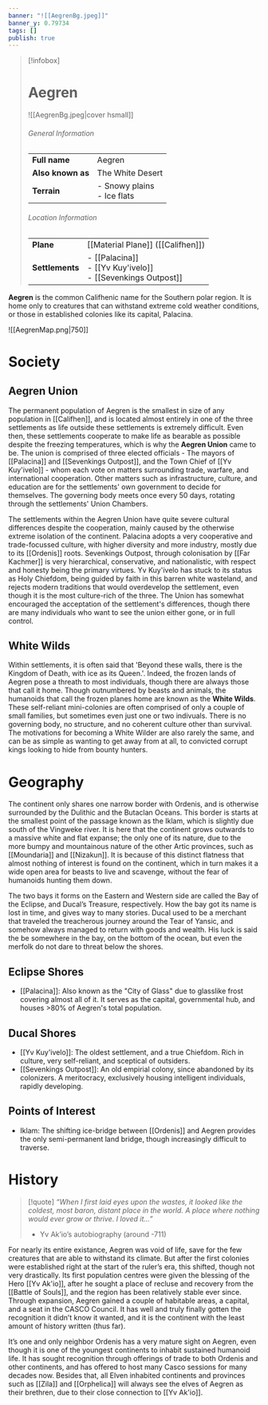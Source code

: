 ```yaml
---
banner: "![[AegrenBg.jpeg]]"
banner_y: 0.79734
tags: []
publish: true
---
```

> [!infobox]
> # Aegren 
> ![[AegrenBg.jpeg|cover hsmall]]  
> ###### General Information
> | | |  
> |---|---|  
> | **Full name** |Aegren |
> | **Also known as** | The White Desert |
> | **Terrain** | - Snowy plains<br>- Ice flats |
> ###### Location Information
> | | |  
> |---|---|  
> | **Plane** | [[Material Plane]] ([[Califhen]]) |
> | **Settlements** | - [[Palacina]]<br>- [[Yv Kuy'ivelo]]<br>- [[Sevenkings Outpost]] |

**Aegren** is the common Califhenic name for the Southern polar region. It is home only to creatures that can withstand extreme cold weather conditions, or those in established colonies like its capital, Palacina.

![[AegrenMap.png|750]]

# Society
## Aegren Union
The permanent population of Aegren is the smallest in size of any population in [[Califhen]], and is located almost entirely in one of the three settlements as life outside these settlements is extremely difficult. Even then, these settlements cooperate to make life as bearable as possible despite the freezing temperatures, which is why the **Aegren Union** came to be. The union is comprised of three elected officials - The mayors of [[Palacina]] and [[Sevenkings Outpost]], and the Town Chief of [[Yv Kuy'ivelo]] - whom each vote on matters surrounding trade, warfare, and international cooperation. Other matters such as infrastructure, culture, and education are for the settlements' own government to decide for themselves. The governing body meets once every 50 days, rotating through the settlements' Union Chambers.

The settlements within the Aegren Union have quite severe cultural differences despite the cooperation, mainly caused by the otherwise extreme isolation of the continent. Palacina adopts a very cooperative and trade-focussed culture, with higher diversity and more industry, mostly due to its [[Ordenis]] roots. Sevenkings Outpost, through colonisation by [[Far Kachmer]] is very hierarchical, conservative, and nationalistic, with respect and honesty being the primary virtues. Yv Kuy'ivelo has stuck to its status as Holy Chiefdom, being guided by faith in this barren white wasteland, and rejects modern traditions that would overdevelop the settlement, even though it is the most culture-rich of the three. 
The Union has somewhat encouraged the acceptation of the settlement's differences, though there are many individuals who want to see the union either gone, or in full control.
## White Wilds
Within settlements, it is often said that 'Beyond these walls, there is the Kingdom of Death, with ice as its Queen.'. Indeed, the frozen lands of Aegren pose a threath to most individuals, though there are always those that call it home. Though outnumbered by beasts and animals, the humanoids that call the frozen planes home are known as the **White Wilds**. These self-reliant mini-colonies are often comprised of only a couple of small families, but sometimes even just one or two indivuals. There is no governing body, no structure, and no coherent culture other than survival. The motivations for becoming a White Wilder are also rarely the same, and can be as simple as wanting to get away from at all, to convicted corrupt kings looking to hide from bounty hunters.  
# Geography
The continent only shares one narrow border with Ordenis, and is otherwise surrounded by the Dulithic and the Butaclan Oceans. This border is starts at the smallest point of the passage known as the Iklam, which is slightly due south of the Vingweke river. It is here that the continent grows outwards to a massive white and flat expanse; the only one of its nature, due to the more bumpy and mountainous nature of the other Artic provinces, such as [[Moundaria]] and [[Nizakun]]. It is because of this distinct flatness that almost nothing of interest is found on the continent, which in turn makes it a wide open area for beasts to live and scavenge, without the fear of humanoids hunting them down.  

The two bays it forms on the Eastern and Western side are called the Bay of the Eclipse, and Ducal’s Treasure, respectively. How the bay got its name is lost in time, and gives way to many stories. Ducal used to be a merchant that traveled the treacherous journey around the Tear of Yansic, and somehow always managed to return with goods and wealth. His luck is said the be somewhere in the bay, on the bottom of the ocean, but even the merfolk do not dare to threat below the shores.
## Eclipse Shores
- [[Palacina]]: Also known as the "City of Glass" due to glasslike frost covering almost all of it. It serves as the capital, governmental hub, and houses >80% of Aegren's total population.
## Ducal Shores
- [[Yv Kuy'ivelo]]: The oldest settlement, and a true Chiefdom. Rich in culture, very self-reliant, and sceptical of outsiders.
- [[Sevenkings Outpost]]: An old empirial colony, since abandoned by its colonizers. A meritocracy, exclusively housing intelligent individuals, rapidly developing.
## Points of Interest
- Iklam: The shifting ice-bridge between [[Ordenis]] and Aegren provides the only semi-permanent land bridge, though increasingly difficult to traverse.
# History
> [!quote]
> *“When I first laid eyes upon the wastes, it looked like the coldest, most baron, distant place in the world. A place where nothing would ever grow or thrive. I loved it…”*  
> - Yv Ak’io’s autobiography (around -711) 

For nearly its entire existance, Aegren was void of life, save for the few creatures that are able to withstand its climate. But after the first colonies were established right at the start of the ruler’s era, this shifted, though not very drastically. Its first population centres were given the blessing of the Hero [[Yv Ak'io]], after he sought a place of recluse and recovery from the [[Battle of Souls]], and the region has been relatively stable ever since. Through expansion, Aegren gained a couple of habitable areas, a capital, and a seat in the CASCO Council. It has well and truly finally gotten the recognition it didn’t know it wanted, and it is the continent with the least amount of history written (thus far).

It’s one and only neighbor Ordenis has a very mature sight on Aegren, even though it is one of the youngest continents to inhabit sustained humanoid life. It has sought recognition through offerings of trade to both Ordenis and other continents, and has offered to host many Casco sessions for many decades now. Besides that, all Elven inhabited continents and provinces such as [[Zila]] and [[Orphelica]] will always see the elves of Aegren as their brethren, due to their close connection to [[Yv Ak'io]].